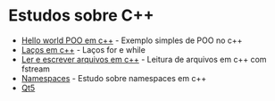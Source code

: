 # Estudos sobre C++

- [Hello world POO em c++](https://github.com/Dirack/Estudos/tree/master/c++/OO/hello#exemplo-hello-world-poo-c) - Exemplo simples de POO no c++
- [Laços em c++](https://github.com/Dirack/Estudos/tree/master/c++/for_while#la%C3%A7os-em-c) - Laços for e while
- [Ler e escrever arquivos em c++](https://github.com/Dirack/Estudos/tree/master/c++/files#ler-e-escrever-arquivos-em-c) - Leitura de arquivos em c++ com fstream
- [Namespaces](https://github.com/Dirack/Estudos/tree/master/c++/namespace#namespaces) - Estudo sobre namespaces em c++
- [Qt5](https://github.com/Dirack/Estudos/tree/master/c%2B%2B/qt#qt-framework-para-gui-em-c)
